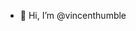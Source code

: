 - 👋 Hi, I’m @vincenthumble

<!---
fletch64/fletch64 is a ✨ special ✨ repository because its `README.md` (this file) appears on your GitHub profile.
You can click the Preview link to take a look at your changes.
--->
